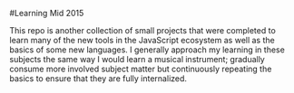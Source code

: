 #Learning Mid 2015

This repo is another collection of small projects that were completed to learn
many of the new tools in the JavaScript ecosystem as well as the basics of
some new languages. I generally approach my learning in these subjects the same
way I would learn a musical instrument; gradually consume more involved subject
matter but continuously repeating the basics to ensure that they are fully
internalized.
